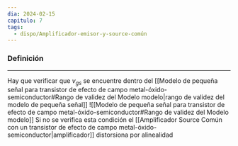 ```yaml
---
dia: 2024-02-15
capitulo: 7
tags:
  - dispo/Amplificador-emisor-y-source-común
---
```

### Definición
---
Hay que verificar que $v_{gs}$ se encuentre dentro del [[Modelo de pequeña señal para transistor de efecto de campo metal-óxido-semiconductor#Rango de validez del Modelo modelo|rango de validez del modelo de pequeña señal]]  ![[Modelo de pequeña señal para transistor de efecto de campo metal-óxido-semiconductor#Rango de validez del Modelo modelo]]
Si no se verifica esta condición el [[Amplificador Source Común con un transistor de efecto de campo metal-óxido-semiconductor|amplificador]] distorsiona por alinealidad